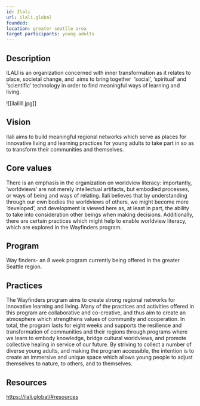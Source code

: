 ```yaml
---
id: Ilali
url: ilali.global
founded: 
location: greater seatlle area
target participants: young adults
---
```


## Description 

ILALI is an organization concerned with inner transformation as it relates to place, societal change, and  aims to bring together  ‘social’, ‘spiritual’ and ‘scientific’ technology in order to find meaningful ways of learning and living. 

![[ilalilll.jpg]]
## Vision 

Ilali aims to build meaningful regional networks which serve as places for innovative living and learning practices for young adults to take part in so as to transform their communities and themselves. 
## Core values 

There is an emphasis in the organization on worldview literacy: importantly, ‘worldviews’ are not merely intellectual artifacts, but embodied processes, or ways of being and ways of relating. Ilali believes that by understanding through our own bodies the worldviews of others, we might become more ‘developed’, and development is viewed here as, at least in part, the ability to take into consideration other beings when making decisions. Additionally, there are certain practices which might help to enable worldview literacy, which are explored in the Wayfinders program.

## Program 

Way finders- an 8 week program currently being offered in the greater Seattle region. 

## Practices 

The Wayfinders program aims to create strong regional networks for innovative learning and living. Many of the practices and activities offered in this program are collaborative and co-creative, and thus aim to create an atmosphere which strengthens values of community and cooperation. In total, the program lasts for eight weeks and supports the resilience and transformation of communities and their regions through programs where we learn to embody knowledge, bridge cultural worldviews, and promote collective healing in service of our future. By striving to collect a number of diverse young adults, and making the program accessible, the intention is to create an immersive and unique space which allows young people to adjust themselves to nature, to others, and to themselves.

## Resources 


https://ilali.global/#resources